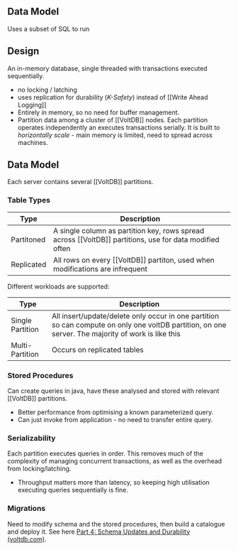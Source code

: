 ## Data Model
Uses a subset of SQL to run 
## Design
An in-memory database, single threaded with transactions executed sequentially.
- no locking / latching
- uses replication for durability (*K-Safety*) instead of [[Write Ahead Logging]]
- Entirely in memory, so no need for buffer management.
- Partition data among a cluster of [[VoltDB]] nodes. Each partition operates independently an executes transactions serially.
It is built to *horizontally scale* - main memory is limited, need to spread across machines.
## Data Model
Each server contains several [[VoltDB]] partitions.
### Table Types
| Type | Description |
|-|-|
| Partitoned | A single column as partition key, rows spread across [[VoltDB]] partitions, use for data modified often |
| Replicated | All rows on every [[VoltDB]] partiton, used when modifications are infrequent |

Different workloads are supported:

| Type | Description |
|-|-|
| Single Partition | All insert/update/delete only occur in one partition so can compute on only one voltDB partition, on one server. The majority of work is like this |
| Multi-Partition | Occurs on replicated tables |
### Stored Procedures
Can create queries in java, have these analysed and stored with relevant [[VoltDB]] partitions.
- Better performance from optimising a known parameterized query.
- Can just invoke from application - no need to transfer entire query.
### Serializability
Each partition executes queries in order. This removes much of the complexity of managing  concurrent transactions, as well as the overhead from locking/latching.
- Throughput matters more than latency, so keeping high utilisation executing queries sequentially is fine.
### Migrations
Need to modify schema and the stored procedures, then build a catalogue and deploy it.
See here [Part 4: Schema Updates and Durability (voltdb.com)](https://docs.voltdb.com/tutorial/Part4.php).